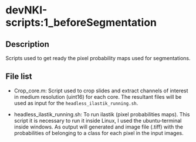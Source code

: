 # devNKI-scripts:1\_beforeSegmentation

## Description

Scripts used to get ready the pixel probability maps used for segmentations.

## File list

- Crop\_core.m: Script used to crop slides and extract channels of interest in medium resolution (uint16) for each core. The resultant files will be used as input for the `headless_ilastik_running.sh`.


- headless\_ilastik\_running.sh: To run ilastik (pixel probabilities maps). This script it is necessary to run it inside Linux, I used the ubuntu-terminal inside windows. As output will generated and image file (.tiff) with the probabilities of belonging to a class for each pixel in the input images.
